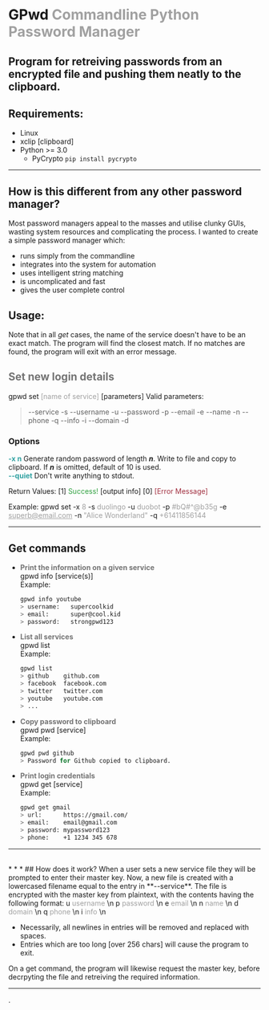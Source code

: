 # GPwd <span style="opacity:0.4;">Commandline Python Password Manager</span>

## Program for retreiving passwords from an encrypted file and pushing them neatly to the clipboard.

## Requirements:
 * Linux
 * xclip [clipboard]
 * Python >= 3.0
   * PyCrypto ```pip install pycrypto```

* * *

## How is this different from any other password manager?
Most password managers appeal to the masses and utilise clunky GUIs, wasting system resources and complicating the process.
I wanted to create a simple password manager which:
- runs simply from the commandline
- integrates into the system for automation
- uses intelligent string matching
- is uncomplicated and fast
- gives the user complete control

## Usage:
Note that in all *get* cases, the name of the service doesn't have to be an exact match. The program will find the closest match. If no matches are found, the program will exit with an error message.

## <span style="opacity:0.6;">Set new login details</span>
gpwd set <span style="opacity:0.4;">[name of service]</span> [parameters]
Valid parameters:
>--service -s
>--username -u
>--password -p
>--email -e
>--name -n
>--phone -q
>--info -i
>--domain -d

### Options
<span style="color:#30A1A1;">**-x n**</span> Generate random password of length ***n***. Write to file and copy to clipboard. If ***n*** is omitted, default of 10 is used.<br/>
<span style="color:#30A1A1;">**--quiet**</span> Don't write anything to stdout.

Return Values:
[1] <span style="color:#30A140;">Success!</span> [output info]
[0] <span style="color:#A13040;">[Error Message]</span>

Example:
gpwd set -x <span style="opacity:0.4;">8</span> -s <span style="opacity:0.4;">duolingo</span> -u <span style="opacity:0.4;">duobot</span> -p <span style="opacity:0.4;">#bQ#^@b35g</span> -e <span style="opacity:0.4;">superb@email.com</span> -n <span style="opacity:0.4;">"Alice Wonderland"</span> -q <span style="opacity:0.4;">+61411856144</span>

* * *
## Get commands
- <span style="opacity:0.6;">**Print the information on a given service**</span><br/>
  gpwd info [service(s)]<br/>
  Example:
  ```bash
  gpwd info youtube
  > username:   supercoolkid
  > email:      super@cool.kid
  > password:   strongpwd123

- <span style="opacity:0.6;">**List all services**</span><br/>
  gpwd list<br/>
  Example:
  ```bash
  gpwd list
  > github    github.com
  > facebook  facebook.com
  > twitter   twitter.com
  > youtube   youtube.com
  > ...

- <span style="opacity:0.6;">**Copy password to clipboard**</span><br/>
  gpwd pwd [service]<br/>
  Example:
  ```bash
  gpwd pwd github
  > Password for Github copied to clipboard.

- <span style="opacity:0.6;">**Print login credentials**</span><br/>
  gpwd get [service]<br/>
  Example:
  ```bash
  gpwd get gmail
  > url:      https://gmail.com/
  > email:    email@gmail.com
  > password: mypassword123
  > phone:    +1 1234 345 678

<hr/>
<br/>
* * *
## How does it work?
When a user sets a new service file they will be prompted to enter their master key.
Now, a new file is created with a lowercased filename equal to the entry in **--service**. The file is encrypted with the master key from plaintext, with the contents having the following format:
u <span style="opacity:0.4;">username</span> \n
p <span style="opacity:0.4;">password</span> \n
e <span style="opacity:0.4;">email</span> \n
n <span style="opacity:0.4;">name</span> \n
d <span style="opacity:0.4;">domain</span> \n
q <span style="opacity:0.4;">phone</span> \n
i <span style="opacity:0.4;">info</span> \n

* Necessarily, all newlines in entries will be removed and replaced with spaces.
* Entries which are too long [over 256 chars] will cause the program to exit.

On a get command, the program will likewise request the master key, before decrpyting the file and retreiving the required information.

* * *

.

